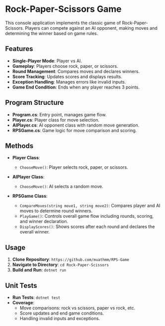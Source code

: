 # Rock-Paper-Scissors Game

This console application implements the classic game of Rock-Paper-Scissors. Players can compete against an AI opponent, making moves and determining the winner based on game rules.
## Features

- **Single-Player Mode**: Player vs AI.
- **Gameplay**: Players choose rock, paper, or scissors.
- **Round Management**: Compares moves and declares winners.
- **Score Tracking**: Updates scores and displays results.
- **Exception Handling**: Manages errors like invalid inputs.
- **Game End Condition**: Ends when any player reaches 3 points.
## Program Structure

- **Program.cs**: Entry point, manages game flow.
- **Player.cs**: Player class for move selection.
- **AIPlayer.cs**: AI opponent class with random move generation.
- **RPSGame.cs**: Game logic for move comparison and scoring.
## Methods

- **Player Class**:
  - `ChooseMove()`: Player selects rock, paper, or scissors.

- **AIPlayer Class**:
  - `ChooseMove()`: AI selects a random move.

- **RPSGame Class**:
  - `CompareMoves(string move1, string move2)`: Compares player and AI moves to determine round winners.
  - `PlayGame()`: Controls overall game flow including rounds, scoring, and winner declaration.
  - `DisplayScores()`: Shows scores after each round and declares the overall winner.
## Usage

1. **Clone Repository**: `https://github.com/muathmm/RPS-Game`
2. **Navigate to Directory**: `cd Rock-Paper-Scissors`
3. **Build and Run**: `dotnet run`
## Unit Tests

- **Run Tests**: `dotnet test`
- **Coverage**:
  - Move comparisons: rock vs scissors, paper vs rock, etc.
  - Score updates and end game conditions.
  - Handling invalid inputs and exceptions.
